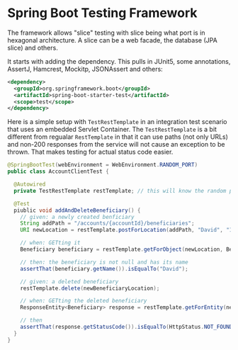 # Spring Boot Testing Framework

The framework allows "slice" testing with slice being what port is in hexagonal architecture. A slice can be a web facade, the database (JPA slice) and others.

It starts with adding the dependency. This pulls in JUnit5, some annotations, AssertJ, Hamcrest, Mockitp, JSONAssert and others:
```xml
<dependency>
  <groupId>org.springframework.boot</groupId>
  <artifactId>spring-boot-starter-test</artifactId>
  <scope>test</scope>
</dependency>
```

Here is a simple setup with `TestRestTemplate` in an integration test scenario that uses an embedded Servlet Container.
The `TestRestTemplate` is a bit different from regualar `RestTemplate` in that it can use paths (not only URLs) and non-200 responses from the service will not cause an exception to be thrown. That makes testing for actual status code easier.

```java
@SpringBootTest(webEnvironment = WebEnvironment.RANDOM_PORT)
public class AccountClientTest {

  @Autowired
  private TestRestTemplate restTemplate; // this will know the random port

  @Test
  piublic void addAndDeleteBeneficiary() {
    // given: a newly created benficiary
    String addPath = "/accounts/{accountId}/beneficiaries";
    URI newLocation = restTemplate.postForLocation(addPath, "David", "1");

    // when: GETting it
    Beneficiary beneficiary = restTemplate.getForObject(newLocation, Beneficiary.class);

    // then: the beneficiary is not null and has its name
    assertThat(beneficiary.getName()).isEqualTo("David");

    // given: a deleted beneficiary
    restTemplate.delete(newBeneficiaryLocation);

    // when: GETting the deleted beneficiary
    ResponseEntity<Beneficiary> response = restTemplate.getForEntity(newLocation, Beneficiary.class);

    // then
    assertThat(response.getStatusCode()).isEqualTo(HttpStatus.NOT_FOUND);
  }
}
```








